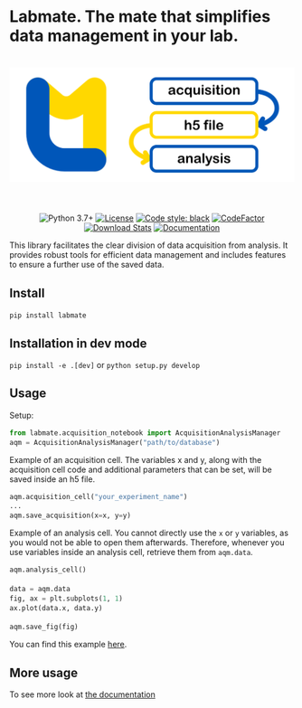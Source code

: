 # Labmate. The mate that simplifies data management in your lab.

<h1 align="center">
<img src="docs/images/labmate-preview.png" width="600">
</h1><br>

<div align="center">

![Python 3.7+](https://img.shields.io/badge/python-3.7%2B-blue)
[![License](https://img.shields.io/badge/license-LGPL-green)](./LICENSE)
[![Code style: black](https://img.shields.io/badge/code%20style-black-000000.svg)](https://github.com/psf/black)
[![CodeFactor](https://www.codefactor.io/repository/github/kyrylo-gr/labmate/badge/main)](https://www.codefactor.io/repository/github/kyrylo-gr/labmate/overview/main)
[![Download Stats](https://img.shields.io/pypi/dm/labmate)](https://pypistats.org/packages/labmate)
[![Documentation](https://img.shields.io/badge/docs-blue)](https://kyrylo-gr.github.io/labmate/)

</div>

This library facilitates the clear division of data acquisition from analysis. It provides robust tools for efficient data management and includes features to ensure a further use of the saved data.

## Install

`pip install labmate`

## Installation in dev mode

`pip install -e .[dev]` or `python setup.py develop`

## Usage

Setup:

```python
from labmate.acquisition_notebook import AcquisitionAnalysisManager
aqm = AcquisitionAnalysisManager("path/to/database")
```

Example of an acquisition cell. The variables x and y, along with the acquisition cell code and additional parameters that can be set, will be saved inside an h5 file.

```python
aqm.acquisition_cell("your_experiment_name")
...
aqm.save_acquisition(x=x, y=y)
```

Example of an analysis cell. You cannot directly use the `x` or `y` variables, as you would not be able to open them afterwards. Therefore, whenever you use variables inside an analysis cell, retrieve them from `aqm.data`.

```python
aqm.analysis_cell()

data = aqm.data
fig, ax = plt.subplots(1, 1)
ax.plot(data.x, data.y)

aqm.save_fig(fig)
```

You can find this example [here](https://github.com/kyrylo-gr/labmate/blob/main/docs/examples/aqm_simple_example.ipynb).

## More usage

To see more look at [the documentation](https://kyrylo-gr.github.io/labmate/)
